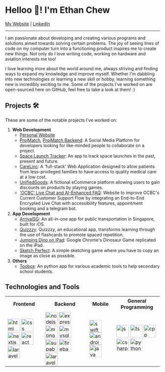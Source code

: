 # Helloo 👋! I'm Ethan Chew  
[My Website](https://ethanchew.com) | [LinkedIn](https://go.ethanchew.com/linkedin)

---
I am passionate about developing and creating various programs and solutions aimed towards solving certain problems. The joy of seeing lines of code on my computer turn into a functioning product inspires me to create new things. Not only do I love writing code, working on hardware and aviation interests me too!

I love learning more about the world around me, always striving and finding ways to expand my knowledge and improve myself. Whether I'm dabbling into new technologies or learning a new skill or hobby, learning something new is incredibly exciting to me. Some of the projects I've worked on are open-sourced here on GitHub, feel free to take a look at them! :)

## Projects 🛠
These are some of the notable projects I've worked on:
1. **Web Development**
    - [Personal Website](https://github.com/Ethan-Chew/Personal-Website)
    - [ProjMatch](https://github.com/GeeksHacking/ProjMatch), [ProjMatch Backend](https://github.com/GeeksHacking/ProjMatch-Backend): A Social Media Platform for developers looking for like-minded people to collaborate on a project.
    - [Space Launch Tracker](https://github.com/Ethan-Chew/Space-Launch-Tracker): An app to track space launches in the past, present and future.
    - [CareLinc](https://github.com/Ethan-Chew/BED2024Apr_P01_T2): A 'full-stack' Web Application designed to allow patients from less-privileged families to have access to quality medical care at a low cost.
    - [UnifiedGoods](https://github.com/Ethan-Chew/UnifiedGoods): A fictional eCommerce platform allowing users to gain discounts on products by playing games.
    - ['OCBC' Live Chat and AI-Enhanced FAQ](https://github.com/Ethan-Chew/Empiler): Website to improve OCBC's Current Customer Support Flow by integrating an End-to-End Encrypted Live Chat with accessibility features, appointment booking and a telegram bot.
3. **App Development**
   - [ArrivalSG](https://github.com/swiftinsg/2021-ArrivalSG): An all-in-one app for public transportation in Singapore, built for iOS.
   - [Quizzzy](https://github.com/Ethan-Chew/MAD24_P01_Team2): Quizzzy, an educational app, transforms learning through the use of flashcards to promote spaced repetition.
   - [Jumping Dino on iPad](https://github.com/Ethan-Chew/Jumping-Dino-iPad): Google Chrome's Dinosaur Game replicated on the iPad.
   - [Sketch Perfect](https://github.com/Ethan-Chew/SketchPerfect): A simple sketching game where you have to copy an image as close as possible.
5. **Others**
   - [Toobox](https://github.com/Ethan-Chew/toobox): An python app for various academic tools to help secondary school students.

## Technologies and Tools
<table>
    <tr>
        <th>Frontend</th>
        <th>Backend</th>
        <th>Mobile</th>
        <th>General Programming</th>
    </tr>
    <tr>
        <td>
            <a href="https://www.w3.org/html" target="_blank"><img alt="html" src="https://cdn.jsdelivr.net/gh/devicons/devicon@latest/icons/html5/html5-original.svg" height="40" width="40" /></a>
            <a href="https://www.w3schools.com/css" target="_blank"><img alt="css" src="https://cdn.jsdelivr.net/gh/devicons/devicon@latest/icons/css3/css3-original.svg" height="40" width="40" /></a>
            <a href="https://nextjs.org" target="_blank"><img alt="nextjs" src="https://cdn.jsdelivr.net/gh/devicons/devicon@latest/icons/nextjs/nextjs-original.svg" height="40" width="40" /></a>
            <a href="https://react.dev" target="_blank"><img alt="react" src="https://cdn.jsdelivr.net/gh/devicons/devicon@latest/icons/react/react-original.svg" height="40" width="40" /></a>
            <a href="https://laravel.com/" target="_blank"><img alt="laravel" src="https://cdn.jsdelivr.net/gh/devicons/devicon@latest/icons/laravel/laravel-original.svg" height="40" width="40" /></a>            
        </td>
        <td>
            <a href="https://nodejs.org/en" target="_blank"><img alt="nodejs" src="https://cdn.jsdelivr.net/gh/devicons/devicon@latest/icons/nodejs/nodejs-original.svg" height="40" width="40" /></a>
            <a href="https://expressjs.com" target="_blank"><img alt="express" src="https://cdn.jsdelivr.net/gh/devicons/devicon@latest/icons/express/express-original.svg" height="40" width="40" /></a>
            <a href="https://www.mongodb.com" target="_blank"><img alt="mongodb" src="https://cdn.jsdelivr.net/gh/devicons/devicon@latest/icons/mongodb/mongodb-original-wordmark.svg" height="40" width="40" /></a>
            <a href="https://www.mysql.com" target="_blank"><img alt="mysql" src="https://cdn.jsdelivr.net/gh/devicons/devicon@latest/icons/mysql/mysql-original-wordmark.svg" height="40" width="40" /></a>
            <a href="https://supabase.com" target="_blank"><img alt="supabase" src="https://cdn.jsdelivr.net/gh/devicons/devicon@latest/icons/supabase/supabase-original.svg" height="40" width="40" /></a>
            <a href="https://firebase.google.com" target="_blank"><img alt="firebase" src="https://cdn.jsdelivr.net/gh/devicons/devicon@latest/icons/firebase/firebase-original.svg" height="40" width="40" /></a>
            <a href="https://laravel.com/" target="_blank"><img alt="laravel" src="https://cdn.jsdelivr.net/gh/devicons/devicon@latest/icons/laravel/laravel-original.svg" height="40" width="40" /></a>         
        </td>
        <td>
            <a href="https://developer.apple.com/swift/" target="_blank"><img alt="swift" src="https://cdn.jsdelivr.net/gh/devicons/devicon@latest/icons/swift/swift-original.svg" height="40" width="40" /></a>
            <a href="https://www.android.com/" target="_blank"><img alt="android" src="https://cdn.jsdelivr.net/gh/devicons/devicon@latest/icons/android/android-plain.svg" height="40" width="40" /></a>
            <a href="https://www.java.com/en/" target="_blank"><img alt="java" src="https://cdn.jsdelivr.net/gh/devicons/devicon@latest/icons/java/java-original.svg" height="40" width="40" /></a>
        </td>
        <td>
            <a href="https://developer.mozilla.org/en-US/docs/Web/JavaScript" target="_blank"><img alt="js" src="https://cdn.jsdelivr.net/gh/devicons/devicon@latest/icons/javascript/javascript-original.svg" height="40" width="40" /></a>
            <a href="https://www.typescriptlang.org/" target="_blank"><img alt="ts" src="https://cdn.jsdelivr.net/gh/devicons/devicon@latest/icons/typescript/typescript-original.svg" height="40" width="40" /></a>
            <a href="https://isocpp.org/" target="_blank"><img alt="cpp" src="https://cdn.jsdelivr.net/gh/devicons/devicon@latest/icons/cplusplus/cplusplus-original.svg" height="40" width="40" /></a>
            <a href="https://learn.microsoft.com/en-us/dotnet/csharp/" target="_blank"><img alt="csharp" src="https://cdn.jsdelivr.net/gh/devicons/devicon@latest/icons/csharp/csharp-original.svg" height="40" width="40" /></a>
            <a href="https://www.python.org/" target="_blank"><img alt="python" src="https://cdn.jsdelivr.net/gh/devicons/devicon@latest/icons/python/python-original.svg" height="40" width="40" /></a>
        </td>
    </tr>
</table>
